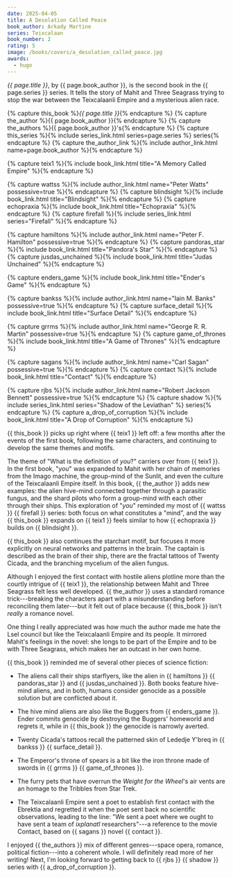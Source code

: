 ```yaml
---
date: 2025-04-05
title: A Desolation Called Peace
book_author: Arkady Martine
series: Teixcalaan
book_number: 2
rating: 5
image: /books/covers/a_desolation_called_peace.jpg
awards:
  - hugo
---
```


<cite class="book-title">{{ page.title }}</cite>, by <span
class="author-name">{{ page.book_author }}</span>, is the second book in the
<span class="book-series">{{ page.series }}</span> series. It tells the story
of Mahit and Three Seagrass trying to stop the war between the Teixcalaanli
Empire and a mysterious alien race.

{% capture this_book %}<cite class="book-title">{{ page.title }}</cite>{% endcapture %}
{% capture the_author %}<span class="author-name">{{ page.book_author }}</span>{% endcapture %}
{% capture the_authors %}<span class="author-name">{{ page.book_author }}</span>'s{% endcapture %}
{% capture this_series %}{% include series_link.html series=page.series %} series{% endcapture %}
{% capture the_author_link %}{% include author_link.html name=page.book_author %}{% endcapture %}

{% capture teix1 %}{% include book_link.html title="A Memory Called Empire" %}{% endcapture %}

{% capture wattss %}{% include author_link.html name="Peter Watts" possessive=true %}{% endcapture %}
{% capture blindsight %}{% include book_link.html title="Blindsight" %}{% endcapture %}
{% capture echopraxia %}{% include book_link.html title="Echopraxia" %}{% endcapture %}
{% capture firefall %}{% include series_link.html series="Firefall" %}{% endcapture %}

{% capture hamiltons %}{% include author_link.html name="Peter F. Hamilton" possessive=true %}{% endcapture %}
{% capture pandoras_star %}{% include book_link.html title="Pandora's Star" %}{% endcapture %}
{% capture jusdas_unchained %}{% include book_link.html title="Judas Unchained" %}{% endcapture %}

{% capture enders_game %}{% include book_link.html title="Ender's Game" %}{% endcapture %}

{% capture bankss %}{% include author_link.html name="Iain M. Banks" possessive=true %}{% endcapture %}
{% capture surface_detail %}{% include book_link.html title="Surface Detail" %}{% endcapture %}

{% capture grrms %}{% include author_link.html name="George R. R. Martin" possessive=true %}{% endcapture %}
{% capture game_of_thrones %}{% include book_link.html title="A Game of Thrones" %}{% endcapture %}

{% capture sagans %}{% include author_link.html name="Carl Sagan" possessive=true %}{% endcapture %}
{% capture contact %}{% include book_link.html title="Contact" %}{% endcapture %}

{% capture rjbs %}{% include author_link.html name="Robert Jackson Bennett" possessive=true %}{% endcapture %}
{% capture shadow %}{% include series_link.html series="Shadow of the Leviathan" %} series{% endcapture %}
{% capture a_drop_of_corruption %}{% include book_link.html title="A Drop of Corruption" %}{% endcapture %}

{{ this_book }} picks up right where {{ teix1 }} left off: a few months after
the events of the first book, following the same characters, and continuing to
develop the same themes and motifs.

The theme of "What is the definition of _you_?" carriers over from {{ teix1
}}. In the first book, "_you_" was expanded to Mahit with her chain of
memories from the Imago machine, the group-mind of the Sunlit, and even the
culture of the Teixcalaanli Empire itself. In this book, {{ the_author }} adds
new examples: the alien hive-mind connected together through a parasitic
fungus, and the shard pilots who form a group-mind with each other through
their ships. This exploration of "_you_" reminded my most of {{ wattss }} {{
firefall }} series: both focus on what constitutes a "mind", and the way {{
this_book }} expands on {{ teix1 }} feels similar to how {{ echopraxia }}
builds on {{ blindsight }}.

{{ this_book }} also continues the starchart motif, but focuses it more
explicitly on neural networks and patterns in the brain. The captain is
described as the brain of their ship, there are the fractal tattoos of Twenty
Cicada, and the branching mycelium of the alien fungus.

Although I enjoyed the first contact with hostile aliens plotline more than
the courtly intrigue of {{ teix1 }}, the relationship between Mahit and Three
Seagrass felt less well developed. {{ the_author }} uses a standard romance
trick---breaking the characters apart with a misunderstanding before
reconciling them later---but it felt out of place because {{ this_book }}
isn't _really_ a romance novel.

One thing I really appreciated was how much the author made me hate the Lsel
council but like the Teixcalaanli Empire and its people. It mirrored Mahit's
feelings in the novel: she longs to be part of the Empire and to be with Three
Seagrass, which makes her an outcast in her own home.

{{ this_book }} reminded me of several other pieces of science fiction:

- The aliens call their ships starflyers, like the alien in {{ hamiltons }} {{
  pandoras_star }} and {{ jusdas_unchained }}. Both books feature hive-mind
  aliens, and in both, humans consider genocide as a possible solution but are
  conflicted about it.

- The hive mind aliens are also like the Buggers from {{ enders_game }}. Ender
  commits genocide by destroying the Buggers' homeworld and regrets it, while
  in {{ this_book }} the genocide is narrowly averted.

- Twenty Cicada's tattoos recall the patterned skin of Lededje Y'breq in {{
  bankss }} {{ surface_detail }}.

- The Emperor's throne of spears is a bit like the iron throne made of swords
  in {{ grrms }} {{ game_of_thrones }}.

- The furry pets that have overrun the _Weight for the Wheel_'s air vents are
  an homage to the Tribbles from <span class="tv-show-title">Star Trek</span>.

- The Teixcalaanli Empire sent a poet to establish first contact with the
  Ebrektia and regretted it when the poet sent back no scientific
  observations, leading to the line: "We sent a poet where we ought to have
  sent a team of _ixplanatl_ researchers"---a reference to the movie <span
  class="movie-title">Contact</span>, based on {{ sagans }} novel {{ contact
  }}.

I enjoyed {{ the_authors }} mix of different genres---space opera, romance,
political fiction---into a coherent whole. I will definitely read more of her
writing! Next, I'm looking forward to getting back to {{ rjbs }} {{ shadow }}
series with {{ a_drop_of_corruption }}.
